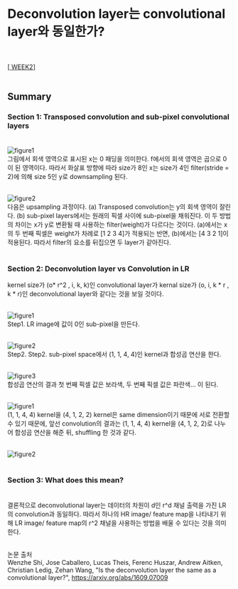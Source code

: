 # Deconvolution layer는 convolutional layer와 동일한가? <br><br>

[<a href = "https://github.com/yeji-seong/Deep-Learning-Paper-Study/blob/master/Papers/WEEK2/Is%20the%20deconvolution%20layer%20the%20same%20as%20a%20convolutional%20layer%3F.md"> WEEK2</a>] <br><br>

## Summary <br>
### Section 1: Transposed convolution and sub-pixel convolutional layers <br><br>
![figure1](https://user-images.githubusercontent.com/57740560/94166027-d1cb5e80-fec5-11ea-9b36-c48538e5f23c.png) <br>
그림에서 회색 영역으로 표시된 x는 0 패딩을 의미한다. f에서의 회색 영역은 곱으로 0이 된 영역이다. 따라서 화살표 방향에 따라 size가 8인 x는 size가 4인 filter(stride = 2)에 의해 size 5인 y로 downsampling 된다. <br><br>

![figure2](https://user-images.githubusercontent.com/57740560/94163300-a3984f80-fec2-11ea-82fc-4648a13c1cc2.png) <br>
다음은 upsampling 과정이다. (a) Transposed convolution는 y의 회색 영역이 잘린다. (b) sub-pixel layers에서는 원래의 픽셀 사이에 sub-pixel을 채워진다. 이 두 방법의 차이는 x가 y로 변환될 때 사용하는 filter(weight)가 다르다는 것이다. (a)에서는 x의 두 번째 픽셀은 weight가 차례로 [1 2 3 4]가 적용되는 반면, (b)에서는 [4 3 2 1]이 적용된다. 따라서 filter의 요소를 뒤집으면 두 layer가 같아진다. <br><br>

### Section 2: Deconvolution layer vs Convolution in LR <br>
kernel size가 (o* r^2 , i, k, k)인 convolutional layer가 kernal size가 (o, i, k * r , k * r)인 deconvolutional layer와 같다는 것을 보일 것이다. <br><br>

![figure1](https://user-images.githubusercontent.com/57740560/95039326-637b6d00-070b-11eb-8991-d0742114b743.png) <br>
Step1. LR image에 값이 0인 sub-pixel을 만든다. <br><br>

![figure2](https://user-images.githubusercontent.com/57740560/95039328-64140380-070b-11eb-914d-fb633e74e7fe.png) <br>
Step2. Step2. sub-pixel space에서 (1, 1, 4, 4)인 kernel과 합성곱 연산을 한다. <br><br>

![figure3](https://user-images.githubusercontent.com/57740560/95039329-64ac9a00-070b-11eb-940f-22fdd38bd7fa.png) <br>
합성곱 연산의 결과 첫 번째 픽셀 값은 보라색, 두 번째 픽셀 값은 파란색... 이 된다. <br><br>

![figure1](https://user-images.githubusercontent.com/57740560/95039999-5a8b9b00-070d-11eb-9c50-9ade63da4775.png) <br>
(1, 1, 4, 4) kernel을 (4, 1, 2, 2) kernel은 same dimension이기 때문에 서로 전환할 수 있기 때문에, 앞선 convolution의 결과는 (1, 1, 4, 4) kernel을 (4, 1, 2, 2)로 나누어 합성곱 연산을 해준 뒤, shuffling 한 것과 같다. <br><br>

![figure2](https://user-images.githubusercontent.com/57740560/95040001-5bbcc800-070d-11eb-9343-65d79d09aa41.png) <br><br>

### Section 3: What does this mean? <br><br>
결론적으로 deconvolutional layer는 데이터의 차원이 d인 r^d 채널 출력을 가진 LR의 convolution과 동일하다. 따라서 하나의 HR image/ feature map을 나타내기 위해 LR image/ feature map의 r^2 채널을 사용하는 방법을 배울 수 있다는 것을 의미한다. <br><br>

논문 출처 <br>
Wenzhe Shi, Jose Caballero, Lucas Theis, Ferenc Huszar, Andrew Aitken, Christian Ledig, Zehan Wang, "Is the deconvolution layer the same as a convolutional layer?", https://arxiv.org/abs/1609.07009





